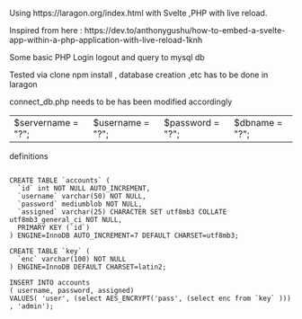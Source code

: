<p>Using https://laragon.org/index.html with Svelte ,PHP with live reload.</p>
Inspired from here : 
<href>
  https://dev.to/anthonygushu/how-to-embed-a-svelte-app-within-a-php-application-with-live-reload-1knh
</href>
<p> Some basic PHP Login logout and query to mysql db </p>
<p>Tested via clone npm install , database creation ,etc has to be done in laragon </p>
<p> connect_db.php needs to be has been modified accordingly   </p>
    <table>
      <tr>
      <td> $servername = "?";</td>
        <td> $username = "?";</td>
        <td>   $password = "?";</td>
        <td>  $dbname = "?";</td>
      </tr>
    </table>
  
<p>definitions </p> 

   <code>
CREATE TABLE `accounts` (
  `id` int NOT NULL AUTO_INCREMENT,
  `username` varchar(50) NOT NULL,
  `password` mediumblob NOT NULL,
  `assigned` varchar(25) CHARACTER SET utf8mb3 COLLATE utf8mb3_general_ci NOT NULL,
  PRIMARY KEY (`id`)
) ENGINE=InnoDB AUTO_INCREMENT=7 DEFAULT CHARSET=utf8mb3;
      </code>

   <code>
CREATE TABLE `key` (
  `enc` varchar(100) NOT NULL
) ENGINE=InnoDB DEFAULT CHARSET=latin2;
   </code>
   <code>
INSERT INTO accounts
( username, password, assigned)
VALUES( 'user', (select AES_ENCRYPT('pass', (select enc from `key` ))) , 'admin'); 

   </code>
